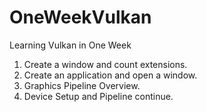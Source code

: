 # OneWeekVulkan
Learning Vulkan in One Week

1. Create a window and count extensions.  
2. Create an application and open a window.  
3. Graphics Pipeline Overview.
4. Device Setup and Pipeline continue.